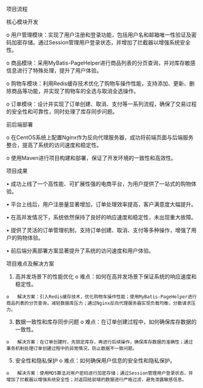 项目流程

核心模块开发

  o	用户管理模块：实现了用户注册和登录功能，包括用户名和邮箱唯一性验证及密码加密存储。通过Session管理用户登录状态，并增加了拦截器以增强系统安全性。
  
  o	商品模块：采用MyBatis-PageHelper进行商品列表的分页查询，并对库存敏感信息进行了特殊处理，提升了用户体验。
  
  o	购物车模块：利用Redis缓存技术优化了购物车操作性能，支持添加、更新、删除商品等功能，并实现了购物车的全选与取消全选操作。
  
  o	订单模块：设计并实现了订单创建、取消、支付等一系列流程，确保了交易过程的安全性和可靠性，同时处理了库存同步问题。
  
前后端部署

  o	在CentOS系统上配置Nginx作为反向代理服务器，成功将前端页面与后端服务整合，提高了系统的访问速度和稳定性。
  
  o	使用Maven进行项目构建和部署，保证了开发环境的一致性和高效性。
  
项目成果

  •	成功上线了一个高性能、可扩展性强的电商平台，为用户提供了一站式的购物体验。
  
  •	平台上线后，用户注册量显著增加，订单处理效率提高，客户满意度大幅提升。
  
  •	在高并发情况下，系统依然保持了良好的响应速度和稳定性，未出现重大故障。
  
  •	提供了灵活的订单管理机制，支持订单创建、取消、支付等多种操作，增强了用户的购物体验。
  
  •	前后端分离部署方案显著提升了系统的访问速度和用户体验。
  
项目难点及解决方案

  1.	高并发场景下的性能优化
    o	难点：如何在高并发场景下保证系统的响应速度和稳定性。

    o	解决方案：引入Redis缓存技术，优化购物车操作性能；使用MyBatis-PageHelper进行商品列表的分页查询，减轻数据库压力；通过Nginx反向代理服务器实现负载均衡，分散请求压力。
    
  3.	数据一致性和库存同步问题
    o	难点：在订单创建过程中，如何确保库存数据的一致性。

    o	解决方案：在订单创建时，先锁定库存，再进行后续操作，确保库存数据的准确性；通过事务机制处理订单创建过程中的异常情况，防止数据不一致问题。
    
  5.	安全性和隐私保护
    o	难点：如何确保用户信息的安全性和隐私保护。

    o	解决方案：使用MD5算法对用户密码进行加密存储；通过Session管理用户登录状态，并增加了拦截器以增强系统安全性；对返回给前端的数据进行严格过滤，避免泄露敏感信息。
    
